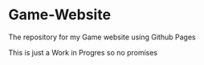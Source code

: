 # Game-Website


The repository for my Game website using Github Pages


This is just a Work in Progres so no promises
